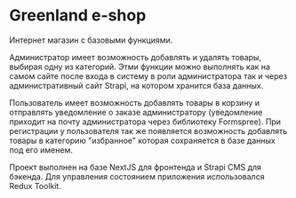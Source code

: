 # Greenland e-shop
Интернет магазин с базовыми функциями. 

Администратор имеет возможность добавлять и удалять товары, выбирая одну из категорий. Этми функции можно выполнять как на самом сайте после входа в систему в роли администратора так и через административный сайт Strapi, на котором хранится база данных.

Пользователь имеет возможность добавлять товары в корзину и отправлять уведомление о заказе администратору (уведомление приходит на почту администратора через библиотеку Formspree). При регистрации у пользователя так же появляется возможность добавлять товары в категорию "избранное" которая сохраняется в базе данных под его именем. 

Проект выполнен на базе NextJS для фронтенда и Strapi CMS для бэкенда. Для управления состоянием приложения использовался Redux Toolkit.
